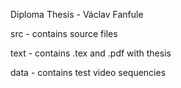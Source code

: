 Diploma Thesis - Václav Fanfule

src - contains source files

text - contains .tex and .pdf with thesis

data - contains test video sequencies
